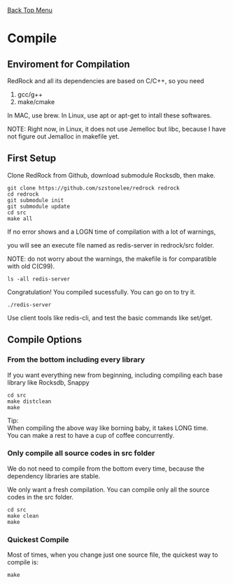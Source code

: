 [Back Top Menu](../README.md)

# Compile

## Enviroment for Compilation

RedRock and all its dependencies are based on C/C++, so you need 
1. gcc/g++
2. make/cmake

In MAC, use brew. In Linux, use apt or apt-get to intall these softwares.

NOTE: Right now, in Linux, it does not use Jemelloc but libc, because I have not figure out Jemalloc in makefile yet.

## First Setup

Clone RedRock from Github, download submodule Rocksdb, then make.
```
git clone https://github.com/szstonelee/redrock redrock
cd redrock
git submodule init
git submodule update
cd src
make all
```
If no error shows and a LOGN time of compilation with a lot of warnings, 

you will see an execute file named as redis-server in redrock/src folder.

NOTE: do not worry about the warnings, the makefile is for comparatible with old C(C99).
```
ls -all redis-server
```
Congratulation! You compiled sucessfully. 
You can go on to try it.
```
./redis-server
```
Use client tools like redis-cli, and test the basic commands like set/get.

## Compile Options
### From the bottom including every library
If you want everything new from beginning, including compiling each base library like Rocksdb, Snappy
```
cd src
make distclean
make
```
Tip:  
When compiling the above way like borning baby, it takes LONG time.  
You can make a rest to have a cup of coffee concurrently.
### Only compile all source codes in src folder
We do not need to compile from the bottom every time, because the dependency libraries are stable.

We only want a fresh compilation. You can compile only all the source codes in the src folder.
```
cd src
make clean
make
```
### Quickest Compile
Most of times, when you change just one source file, the quickest way to compile is: 
```
make
```



